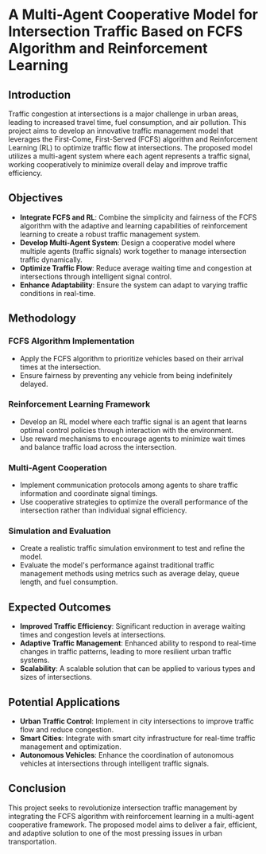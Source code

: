 # A Multi-Agent Cooperative Model for Intersection Traffic Based on FCFS Algorithm and Reinforcement Learning

## Introduction

Traffic congestion at intersections is a major challenge in urban areas, leading to increased travel time, fuel consumption, and air pollution. This project aims to develop an innovative traffic management model that leverages the First-Come, First-Served (FCFS) algorithm and Reinforcement Learning (RL) to optimize traffic flow at intersections. The proposed model utilizes a multi-agent system where each agent represents a traffic signal, working cooperatively to minimize overall delay and improve traffic efficiency.

## Objectives

- **Integrate FCFS and RL**: Combine the simplicity and fairness of the FCFS algorithm with the adaptive and learning capabilities of reinforcement learning to create a robust traffic management system.
- **Develop Multi-Agent System**: Design a cooperative model where multiple agents (traffic signals) work together to manage intersection traffic dynamically.
- **Optimize Traffic Flow**: Reduce average waiting time and congestion at intersections through intelligent signal control.
- **Enhance Adaptability**: Ensure the system can adapt to varying traffic conditions in real-time.

## Methodology

### FCFS Algorithm Implementation

- Apply the FCFS algorithm to prioritize vehicles based on their arrival times at the intersection.
- Ensure fairness by preventing any vehicle from being indefinitely delayed.

### Reinforcement Learning Framework

- Develop an RL model where each traffic signal is an agent that learns optimal control policies through interaction with the environment.
- Use reward mechanisms to encourage agents to minimize wait times and balance traffic load across the intersection.

### Multi-Agent Cooperation

- Implement communication protocols among agents to share traffic information and coordinate signal timings.
- Use cooperative strategies to optimize the overall performance of the intersection rather than individual signal efficiency.

### Simulation and Evaluation

- Create a realistic traffic simulation environment to test and refine the model.
- Evaluate the model's performance against traditional traffic management methods using metrics such as average delay, queue length, and fuel consumption.

## Expected Outcomes

- **Improved Traffic Efficiency**: Significant reduction in average waiting times and congestion levels at intersections.
- **Adaptive Traffic Management**: Enhanced ability to respond to real-time changes in traffic patterns, leading to more resilient urban traffic systems.
- **Scalability**: A scalable solution that can be applied to various types and sizes of intersections.

## Potential Applications

- **Urban Traffic Control**: Implement in city intersections to improve traffic flow and reduce congestion.
- **Smart Cities**: Integrate with smart city infrastructure for real-time traffic management and optimization.
- **Autonomous Vehicles**: Enhance the coordination of autonomous vehicles at intersections through intelligent traffic signals.

## Conclusion

This project seeks to revolutionize intersection traffic management by integrating the FCFS algorithm with reinforcement learning in a multi-agent cooperative framework. The proposed model aims to deliver a fair, efficient, and adaptive solution to one of the most pressing issues in urban transportation.

